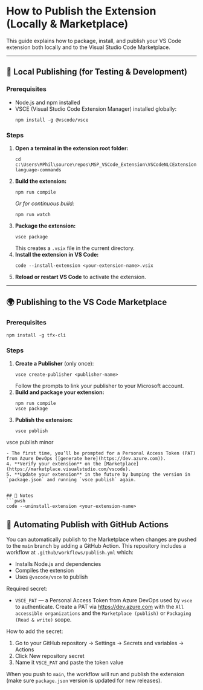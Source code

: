 # How to Publish the Extension (Locally & Marketplace)

This guide explains how to package, install, and publish your VS Code extension both locally and to the Visual Studio Code Marketplace.

---

## 🚀 Local Publishing (for Testing & Development)

### Prerequisites
- Node.js and npm installed
- VSCE (Visual Studio Code Extension Manager) installed globally:
  ```pwsh
  npm install -g @vscode/vsce
  ```

### Steps
1. **Open a terminal in the extension root folder:**
   ```pwsh
   cd c:\Users\MPhil\source\repos\MSP_VSCode_Extension\VSCodeNLCExtension\natural-language-commands
   ```
2. **Build the extension:**
   ```pwsh
   npm run compile
   ```
   _Or for continuous build:_
   ```pwsh
   npm run watch
   ```
3. **Package the extension:**
   ```pwsh
   vsce package
   ```
   This creates a `.vsix` file in the current directory.
4. **Install the extension in VS Code:**
   ```pwsh
   code --install-extension <your-extension-name>.vsix
   ```
5. **Reload or restart VS Code** to activate the extension.

---

## 🌍 Publishing to the VS Code Marketplace

### Prerequisites
  ```pwsh
  npm install -g tfx-cli
  ```

### Steps
1. **Create a Publisher** (only once):
   ```pwsh
   vsce create-publisher <publisher-name>
   ```
   Follow the prompts to link your publisher to your Microsoft account.
2. **Build and package your extension:**
   ```pwsh
   npm run compile
   vsce package
   ```
3. **Publish the extension:**
   ```pwsh
   vsce publish
vsce publish minor
   ```
   - The first time, you’ll be prompted for a Personal Access Token (PAT) from Azure DevOps ([generate here](https://dev.azure.com)).
4. **Verify your extension** on the [Marketplace](https://marketplace.visualstudio.com/vscode).
5. **Update your extension** in the future by bumping the version in `package.json` and running `vsce publish` again.


## 📝 Notes
  ```pwsh
  code --uninstall-extension <your-extension-name>
  ```
## 🤖 Automating Publish with GitHub Actions

You can automatically publish to the Marketplace when changes are pushed to the `main` branch by adding a GitHub Action. This repository includes a workflow at `.github/workflows/publish.yml` which:

- Installs Node.js and dependencies
- Compiles the extension
- Uses `@vscode/vsce` to publish

Required secret:
- `VSCE_PAT` — a Personal Access Token from Azure DevOps used by `vsce` to authenticate. Create a PAT via https://dev.azure.com with the `All accessible organizations` and the `Marketplace (publish)` or `Packaging (Read & write)` scope.

How to add the secret:
1. Go to your GitHub repository -> Settings -> Secrets and variables -> Actions
2. Click New repository secret
3. Name it `VSCE_PAT` and paste the token value

When you push to `main`, the workflow will run and publish the extension (make sure `package.json` version is updated for new releases).
